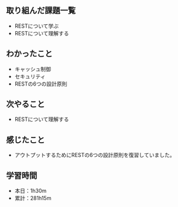 ## 取り組んだ課題一覧
- RESTについて学ぶ
- RESTについて理解する
## わかったこと
- キャッシュ制御
- セキュリティ
- RESTの6つの設計原則
## 次やること
- RESTについて理解する
## 感じたこと
- アウトプットするためにRESTの6つの設計原則を復習していました。
## 学習時間
- 本日：1h30m
- 累計：281h15m
